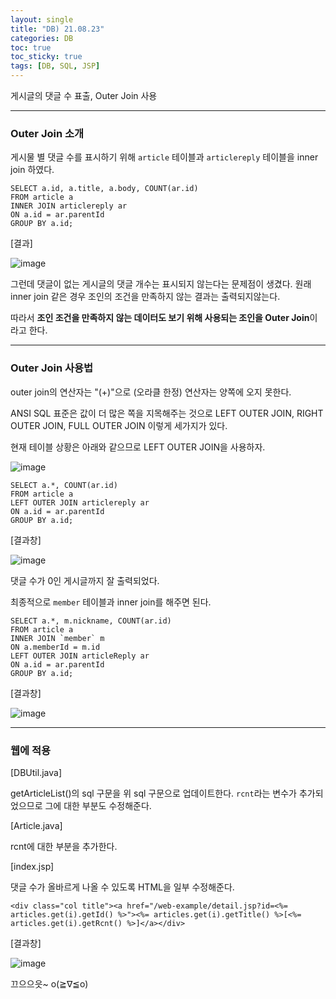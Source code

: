 ```yaml
---
layout: single
title: "DB) 21.08.23"
categories: DB
toc: true
toc_sticky: true
tags: [DB, SQL, JSP]
---
```


게시글의 댓글 수 표출, Outer Join 사용

***
### Outer Join 소개

게시물 별 댓글 수를 표시하기 위해 `article` 테이블과 `articlereply` 테이블을 inner join 하였다. 

```
SELECT a.id, a.title, a.body, COUNT(ar.id)
FROM article a
INNER JOIN articlereply ar
ON a.id = ar.parentId
GROUP BY a.id;
```
[결과]

![image](https://user-images.githubusercontent.com/52832956/130356005-78cbc145-e013-47c2-8d84-277518a7dee4.png)

그런데 댓글이 없는 게시글의 댓글 개수는 표시되지 않는다는 문제점이 생겼다. 원래 inner join 같은 경우 조인의 조건을 만족하지 않는 결과는 출력되지않는다.

따라서 **조인 조건을 만족하지 않는 데이터도 보기 위해 사용되는 조인을 Outer Join**이라고 한다.

***

### Outer Join 사용법

outer join의 연산자는 "(+)"으로 (오라클 한정) 연산자는 양쪽에 오지 못한다.

ANSI SQL 표준은 값이 더 많은 쪽을 지목해주는 것으로 LEFT OUTER JOIN, RIGHT OUTER JOIN, FULL OUTER JOIN 이렇게 세가지가 있다.

현재 테이블 상황은 아래와 같으므로 LEFT OUTER JOIN을 사용하자.

![image](https://user-images.githubusercontent.com/52832956/130356308-ef31c29c-dcb5-4ab3-8ef3-52ff8488c773.png)

```
SELECT a.*, COUNT(ar.id)
FROM article a
LEFT OUTER JOIN articlereply ar
ON a.id = ar.parentId
GROUP BY a.id;
```

[결과창]

![image](https://user-images.githubusercontent.com/52832956/130356352-1da1d9c3-1197-4284-b84d-318741e32db4.png)

댓글 수가 0인 게시글까지 잘 출력되었다.

최종적으로 `member` 테이블과 inner join를 해주면 된다.

```
SELECT a.*, m.nickname, COUNT(ar.id)
FROM article a
INNER JOIN `member` m
ON a.memberId = m.id
LEFT OUTER JOIN articleReply ar 
ON a.id = ar.parentId
GROUP BY a.id;
```
[결과창]

![image](https://user-images.githubusercontent.com/52832956/130356387-aa25d59e-56ec-4ea6-a479-9419914da6d7.png)

***

### 웹에 적용

[DBUtil.java]

getArticleList()의 sql 구문을 위 sql 구문으로 업데이트한다. `rcnt`라는 변수가 추가되었으므로 그에 대한 부분도 수정해준다.

[Article.java]

rcnt에 대한 부분을 추가한다.

[index.jsp]

댓글 수가 올바르게 나올 수 있도록 HTML을 일부 수정해준다.

```
<div class="col title"><a href="/web-example/detail.jsp?id=<%= articles.get(i).getId() %>"><%= articles.get(i).getTitle() %>[<%= articles.get(i).getRcnt() %>]</a></div>
```

[결과창]

![image](https://user-images.githubusercontent.com/52832956/130356737-509ef625-9b6e-49db-9771-270cb417f565.png)


끄으으읏~ o(≧∇≦o)
